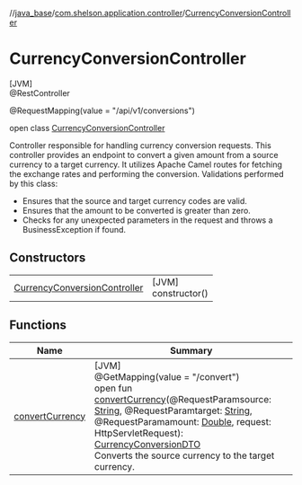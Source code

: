 //[java_base](../../../index.md)/[com.shelson.application.controller](../index.md)/[CurrencyConversionController](index.md)

# CurrencyConversionController

[JVM]\
@RestController

@RequestMapping(value = &quot;/api/v1/conversions&quot;)

open class [CurrencyConversionController](index.md)

Controller responsible for handling currency conversion requests. This controller provides an endpoint to convert a given amount from a source currency to a target currency. It utilizes Apache Camel routes for fetching the exchange rates and performing the conversion. Validations performed by this class: 

- Ensures that the source and target currency codes are valid.
- Ensures that the amount to be converted is greater than zero.
- Checks for any unexpected parameters in the request and throws a BusinessException if found.

## Constructors

| | |
|---|---|
| [CurrencyConversionController](-currency-conversion-controller.md) | [JVM]<br>constructor() |

## Functions

| Name | Summary |
|---|---|
| [convertCurrency](convert-currency.md) | [JVM]<br>@GetMapping(value = &quot;/convert&quot;)<br>open fun [convertCurrency](convert-currency.md)(@RequestParamsource: [String](https://docs.oracle.com/javase/8/docs/api/java/lang/String.html), @RequestParamtarget: [String](https://docs.oracle.com/javase/8/docs/api/java/lang/String.html), @RequestParamamount: [Double](https://kotlinlang.org/api/latest/jvm/stdlib/kotlin/-double/index.html), request: HttpServletRequest): [CurrencyConversionDTO](../../com.shelson.application.dto/-currency-conversion-d-t-o/index.md)<br>Converts the source currency to the target currency. |
